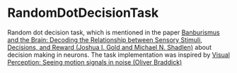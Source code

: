# RandomDotDecisionTask
Random dot decision task, which is mentioned in the paper [Banburismus and the Brain: Decoding the Relationship between Sensory Stimuli, Decisions, and Reward (Joshua I. Gold and Michael N. Shadlen)](https://www.sciencedirect.com/science/article/pii/S0896627302009716#BIB6) about decision making in neurons.
The task implementation was inspired by [Visual Perception: Seeing motion signals in noise (Oliver Braddick)](https://www.sciencedirect.com/science/article/pii/S0960982295000030)


